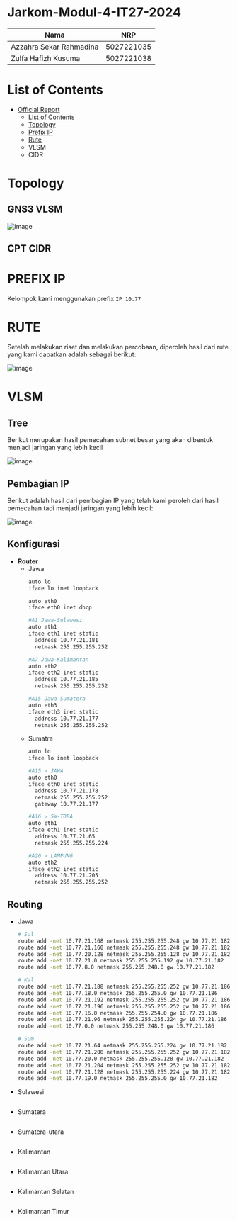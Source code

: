 # Jarkom-Modul-4-IT27-2024

| Nama | NRP |
| ---------------------- | ---------- |
| Azzahra Sekar Rahmadina | 5027221035 |
| Zulfa Hafizh Kusuma | 5027221038 |

# List of Contents
- [Official Report](#official-report)
  - [List of Contents](#list-of-contents)
  - [Topology](#topology)
  - [Prefix IP](#prefix-ip)
  - [Rute](#rute)
  - VLSM
  - CIDR

# Topology

## GNS3 VLSM

![image](https://github.com/Zaar97/Jarkom-Modul-4-IT27-2024/assets/128958228/5b1a08a0-87e7-450f-a73b-7e9bd87a8b25)

## CPT CIDR

# PREFIX IP

Kelompok kami menggunakan prefix `IP 10.77`

# RUTE

Setelah melakukan riset dan melakukan percobaan, diperoleh hasil dari rute yang kami dapatkan adalah sebagai berikut: 

![image](https://github.com/Zaar97/Jarkom-Modul-4-IT27-2024/assets/128958228/ce61010e-bed5-416d-bf37-d9e2d9c3552d)

# VLSM

## Tree

Berikut merupakan hasil pemecahan subnet besar yang akan dibentuk menjadi jaringan yang lebih kecil

![image](https://github.com/Zaar97/Jarkom-Modul-4-IT27-2024/assets/128958228/ea0da3b6-dff1-4813-aa64-c74a926104e4)

## Pembagian IP

Berikut adalah hasil dari pembagian IP yang telah kami peroleh dari hasil pemecahan tadi menjadi jaringan yang lebih kecil: 

![image](https://github.com/Zaar97/Jarkom-Modul-4-IT27-2024/assets/128958228/e4d7613d-a384-45c5-a287-a97bda0c928f)

## Konfigurasi

- **Router**
  - Jawa
    ```bash
    auto lo
    iface lo inet loopback

    auto eth0
    iface eth0 inet dhcp

    #A1 Jawa-Sulawesi
    auto eth1
    iface eth1 inet static
      address 10.77.21.181
      netmask 255.255.255.252

    #A7 Jawa-Kalimantan
    auto eth2
    iface eth2 inet static
      address 10.77.21.185
      netmask 255.255.255.252

    #A15 Jawa-Sumatera
    auto eth3
    iface eth3 inet static
      address 10.77.21.177
      netmask 255.255.255.252
    ```
  - Sumatra
    ```bash
    auto lo
    iface lo inet loopback

    #A15 > JAWA
    auto eth0
    iface eth0 inet static
      address 10.77.21.178
      netmask 255.255.255.252
      gateway 10.77.21.177

    #A16 > SW-TOBA
    auto eth1
    iface eth1 inet static
      address 10.77.21.65
      netmask 255.255.255.224

    #A20 > LAMPUNG
    auto eth2
    iface eth2 inet static
      address 10.77.21.205
      netmask 255.255.255.252
    ```

## Routing
  - Jawa
    ```bash
    # Sul
    route add -net 10.77.21.168 netmask 255.255.255.248 gw 10.77.21.182
    route add -net 10.77.21.160 netmask 255.255.255.248 gw 10.77.21.182
    route add -net 10.77.20.128 netmask 255.255.255.128 gw 10.77.21.182
    route add -net 10.77.21.0 netmask 255.255.255.192 gw 10.77.21.182
    route add -net 10.77.8.0 netmask 255.255.248.0 gw 10.77.21.182

    # Kal
    route add -net 10.77.21.188 netmask 255.255.255.252 gw 10.77.21.186
    route add -net 10.77.18.0 netmask 255.255.255.0 gw 10.77.21.186
    route add -net 10.77.21.192 netmask 255.255.255.252 gw 10.77.21.186
    route add -net 10.77.21.196 netmask 255.255.255.252 gw 10.77.21.186
    route add -net 10.77.16.0 netmask 255.255.254.0 gw 10.77.21.186
    route add -net 10.77.21.96 netmask 255.255.255.224 gw 10.77.21.186
    route add -net 10.77.0.0 netmask 255.255.248.0 gw 10.77.21.186

    # Sum
    route add -net 10.77.21.64 netmask 255.255.255.224 gw 10.77.21.182
    route add -net 10.77.21.200 netmask 255.255.255.252 gw 10.77.21.182
    route add -net 10.77.20.0 netmask 255.255.255.128 gw 10.77.21.182
    route add -net 10.77.21.204 netmask 255.255.255.252 gw 10.77.21.182
    route add -net 10.77.21.128 netmask 255.255.255.224 gw 10.77.21.182
    route add -net 10.77.19.0 netmask 255.255.255.0 gw 10.77.21.182
    ```
  - Sulawesi
    ```bash

    ```
  - Sumatera
    ```bash

    ```
  - Sumatera-utara
    ```bash

    ```
  - Kalimantan
    ```bash

    ```
  - Kalimantan Utara
    ```bash

    ```
  - Kalimantan Selatan
    ```bash

    ```
  - Kalimantan Timur
    ```bash

    ```
